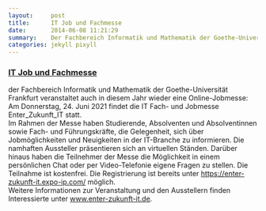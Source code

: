 ```yaml
---
layout:     post
title:      IT Job und Fachmesse
date:       2014-06-08 11:21:29
summary:    Der Fachbereich Informatik und Mathematik der Goethe-Universität Frankfurt veranstaltet auch in diesem Jahr wieder eine Online-Jobmesse.
categories: jekyll pixyll
---
```


### [IT Job und Fachmesse](./Jobmesse_IT-Flyer.pdf)
der Fachbereich Informatik und Mathematik der Goethe-Universität Frankfurt veranstaltet auch in diesem Jahr wieder eine Online-Jobmesse: Am Donnerstag, 24. Juni 2021 findet die IT Fach- und Jobmesse Enter_Zukunft_IT statt.  
Im Rahmen der Messe haben Studierende, Absolventen und Absolventinnen sowie Fach- und Führungskräfte, die Gelegenheit, sich über Jobmöglichkeiten und Neuigkeiten in der IT-Branche zu informieren. 
Die namhaften Aussteller präsentieren sich an virtuellen Ständen. Darüber hinaus haben die Teilnehmer der Messe die Möglichkeit in einem persönlichen Chat oder per Video-Telefonie eigene Fragen zu stellen. 
Die Teilnahme ist kostenfrei. Die Registrierung ist bereits unter https://enter-zukunft-it.expo-ip.com/ möglich.  
Weitere Informationen zur Veranstaltung und den Ausstellern finden Interessierte unter www.enter-zukunft-it.de. 
